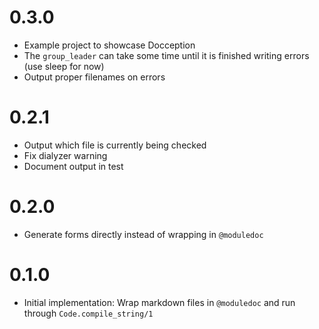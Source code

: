 # 0.3.0

* Example project to showcase Docception
* The `group_leader` can take some time until it is finished writing errors (use sleep for now)
* Output proper filenames on errors

# 0.2.1

* Output which file is currently being checked
* Fix dialyzer warning
* Document output in test

# 0.2.0

* Generate forms directly instead of wrapping in `@moduledoc`

# 0.1.0

* Initial implementation: Wrap markdown files in `@moduledoc` and run through `Code.compile_string/1`

